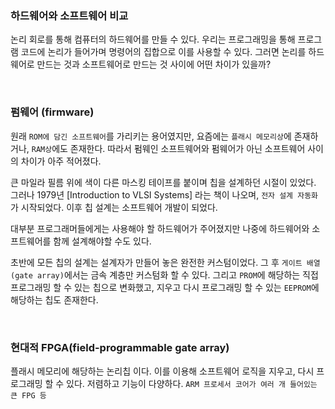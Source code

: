 ### 하드웨어와 소프트웨어 비교
논리 회로를 통해 컴퓨터의 하드웨어를 만들 수 있다. 우리는 프로그래밍을 통해  프로그램 코드에 논리가 들어가며 명령어의 집합으로 이를 사용할 수 있다. 그러면 논리를 하드웨어로 만드는 것과 소프트웨어로 만드는 것 사이에 어떤 차이가 있을까?

<br>

### 펌웨어 (firmware)

원래 `ROM에 담긴 소프트웨어`를 가리키는 용어였지만, 요즘에는 `플래시 메모리상`에 존재하거나, `RAM상`에도 존재한다. 따라서 펌웨인 소프트웨어와 펌웨어가 아닌 소프트웨어 사이의 차이가 아주 적어졌다.

큰 마일라 필름 위에 색이 다른 마스킹 테이프를 붙이며 칩을 설계하던 시절이 있었다. 그러나 1979년 [Introduction to VLSI Systems] 라는 책이 나오며, `전자 설계 자동화`가 시작되었다. 이후 칩 설계는 소프트웨어 개발이 되었다.

대부분 프로그래머들에게는 사용해야 할 하드웨어가 주어졌지만 나중에 하드웨어와 소프트웨어를 함께 설계해야할 수도 있다.

초반에 모든 칩의 설계는 설계자가 만들어 놓은 완전한 커스텀이었다. 그 후 `게이트 배열(gate array)`에서는 금속 계층만 커스텀화 할 수 있다. 그리고 `PROM`에 해당하는 직접 프로그래밍 할 수 있는 칩으로 변화했고, 지우고 다시 프로그래밍 할 수 있는 `EEPROM`에 해당하는 칩도 존재한다.

<br>

### 현대적 FPGA(field-programmable gate array)

플래시 메모리에 해당하는 논리칩 이다. 이를 이용해 소프트웨어 로직을 지우고, 다시 프로그래밍 할 수 있다. 저렴하고 기능이 다양하다. `ARM 프로세서 코어가 여러 개 들어있는 큰 FPG 등`